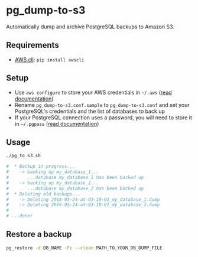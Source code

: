 # pg_dump-to-s3

Automatically dump and archive PostgreSQL backups to Amazon S3.

## Requirements

 - [AWS cli](https://aws.amazon.com/cli): ```pip install awscli```


## Setup

 - Use `aws configure` to store your AWS credentials in `~/.aws` ([read documentation](https://docs.aws.amazon.com/cli/latest/userguide/cli-chap-getting-started.html#cli-quick-configuration))
 - Rename `pg_dump-to-s3.conf.sample` to `pg_dump-to-s3.conf` and set your PostgreSQL's credentials and the list of databases to back up
 - If your PostgreSQL connection uses a password, you will need to store it in `~/.pgpass` ([read documentation](https://www.postgresql.org/docs/current/static/libpq-pgpass.html))

## Usage

```bash
./pg_to_s3.sh

#  * Backup in progress.,.
#    -> backing up my_database_1...
#       ...database my_database_1 has been backed up
#    -> backing up my_database_2...
#       ...database my_database_2 has been backed up
#  * Deleting old backups...
#    -> Deleting 2018-05-24-at-03-10-01_my_database_1.dump
#    -> Deleting 2018-05-24-at-03-10-01_my_database_2.dump
#
# ...done!
```

## Restore a backup

```bash
pg_restore -d DB_NAME -Fc --clean PATH_TO_YOUR_DB_DUMP_FILE
```